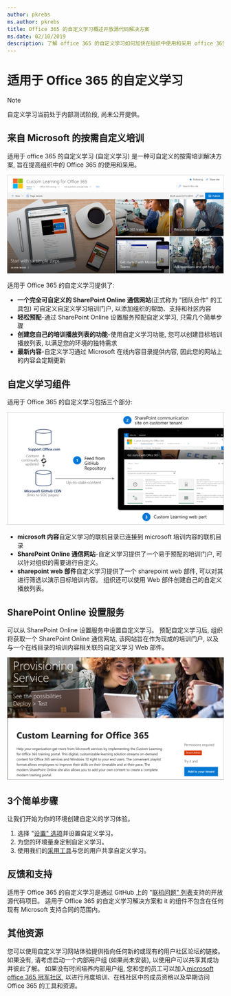 ```yaml
---
author: pkrebs
ms.author: pkrebs
title: Office 365 的自定义学习概述开放源代码解决方案
ms.date: 02/10/2019
description: 了解 office 365 的自定义学习如何加快在组织中使用和采用 office 365。 我们的解决方案包括自定义 sharepoint online web 部件和可轻松预配到 Office 365 租户的新式 sharepoint online 通信培训网站。
---
```


# <a name="custom-learning-for-office-365"></a>适用于 Office 365 的自定义学习

> [!NOTE]
> 自定义学习当前处于内部测试阶段, 尚未公开提供。 

## <a name="on-demand-custom-training-from-microsoft"></a>来自 Microsoft 的按需自定义培训
适用于 office 365 的自定义学习 (自定义学习) 是一种可自定义的按需培训解决方案, 旨在提高组织中的 Office 365 的使用和采用。 

![cg-introducing](media/cg-introducing.png)

适用于 Office 365 的自定义学习提供了:
- **一个完全可自定义的 SharePoint Online 通信网站**(正式称为 "团队合作" 的工具包) 可自定义自定义学习培训门户, 以添加组织的帮助、支持和社区内容
- **轻松预配**-通过 SharePoint Online 设置服务预配自定义学习, 只需几个简单步骤
- **创建您自己的培训播放列表的功能**-使用自定义学习功能, 您可以创建目标培训播放列表, 以满足您的环境的独特需求
- **最新内容**-自定义学习通过 Microsoft 在线内容目录提供内容, 因此您的网站上的内容会定期更新

## <a name="custom-learning-components"></a>自定义学习组件
适用于 Office 365 的自定义学习包括三个部分: 

![cg-howitworks](media/cg-howitworks.png)

- **microsoft 内容**自定义学习的联机目录已连接到 microsoft 培训内容的联机目录
- **SharePoint Online 通信网站**-自定义学习提供了一个易于预配的培训门户, 可以针对组织的需要进行自定义。
- **sharepoint web 部件**自定义学习提供了一个 sharepoint web 部件, 可以对其进行筛选以演示目标培训内容。 组织还可以使用 Web 部件创建自己的自定义播放列表。

## <a name="sharepoint-online-provisioning-service"></a>SharePoint Online 设置服务 
可以从 SharePoint Online 设置服务中设置自定义学习。 预配自定义学习后, 组织将获取一个 SharePoint Online 通信网站, 该网站旨在作为现成的培训门户, 以及与一个在线目录的培训内容相关联的自定义学习 Web 部件。 

![cg-provision](media/cg-provision.png)

## <a name="3-easy-steps"></a>3个简单步骤
让我们开始为你的环境创建自定义的学习体验。
1. 选择 "[设置" 选项](custom_setupoptions.md)并设置自定义学习。  
2. 为您的环境量身定制自定义学习。
3. 使用我们的[采用工具](driveadoption.md)与您的用户共享自定义学习。

## <a name="feedback-and-support"></a>反馈和支持

适用于 Office 365 的自定义学习是通过 GitHub 上的 "[联机问题" 列表](https://aka.ms/CustomLearningHelp)支持的开放源代码项目。 适用于 Office 365 的自定义学习解决方案和 it 的组件不包含在任何现有 Microsoft 支持合同的范围内。  

## <a name="additional-resources"></a>其他资源
您可以使用自定义学习网站体验提供指向任何新的或现有的用户社区论坛的链接。 如果没有, 请考虑启动一个内部用户组 (如果尚未安装), 以使用户可以共享其成功并彼此了解。  如果没有时间培养内部用户组, 您和您的员工可以加入[microsoft office 365 冠军社区](https://aka.ms/O365Champions), 以进行月度培训、在线社区中的成员资格以及早期访问 Office 365 的工具和资源。